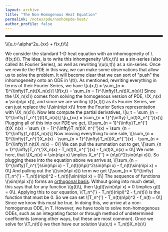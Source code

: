 ```yaml
---
layout: archive
title: "The Non-Homogenous Heat Equation"
permalink: /notes/pde/nonhompde-heat/
author_profile: false
--- 
```

<hr style="border: 2px solid black;">
\\[u_t=\alpha^2u_{xx} + f(x,t)\\] 

We consider the standard 1-D heat equation with an inhomogeneity of \\(f(x,t)\\). The idea, is to write this inhomgeneity \\(f(x,t)\\) as a sin-series (also called its Fourier Series), as well as rewriting \\(u(x,t)\\) as a sin-series. Once we rewrite the PDE in this way, we can make some observations that allow us to solve the problem. It will become clear that we can sort of "push" the inhomogeneity onto an ODE in \\(t\\). As mentioned, rewriting everything in terms of their Fourier Series, we have
\\[u(x,t) = \sum_{n = 1}^{\infty}T_n(t)X_n(x)\\]
\\[f(x,t) = \sum_{n = 1}^{\infty}f_n(t)X_n(x)\\]
Since the \\(X_n(x)\\) comes from solving the homogenous version of PDE, \\(X_n(x) = \sin(n\pi x)\\), and since we are writing \\(f(x,t)\\) as its Fourier Series, we can just replace the \\(\sin(n\pi x)\\) from the Fourier Series representation with \\(X_n(x)\\). Now lets compute the partial derivatives, 
\\[u_t = \sum_{n = 1}^{\infty}T_n^{\'}(t)X_n(x)\\]
\\[u_{xx} = \sum_{n = 1}^{\infty}T_n(t)X_n^{\''}(x)\\]
Plugging all of this into our PDE we get,
\\[\sum_{n = 1}^{\infty}T_n^{\'}(t)X_n(x) = \sum_{n = 1}^{\infty}T_n(t)X_n^{\''}(x) + \sum_{n = 1}^{\infty}f_n(t)X_n(x)\\]
Now moving everything to one side,
\\[\sum_{n = 1}^{\infty}T_n^{\'}X_n(x) - \sum_{n = 1}^{\infty}T_n(t)X_n^{\''}(x) - \sum_{n = 1}^{\infty}f_n(t)X_n(x) = 0\\]
We can pull the summation out to get,
\\[\sum_{n = 1}^{\infty}T_n^{\'}X_n(x) - T_n(t)X_n^{\''}(x) - f_n(t)X_n(x) = 0\\]
We note here, that \\(X_n(x) = \sin(n\pi x) \implies X_n^{\''} = (n\pi)^2\sin(n\pi x)\\). So plugging these into the equation above we arrive at, 
\\[\sum_{n = 1}^{\infty}T_n^{\'}\sin(n\pi x) - T_n(t)(n\pi)^2\sin(n\pi x) - f_n(t)\sin(n\pi x) = 0\\]
And pulling out the \\(\sin(n\pi x)\\) term we get
\\[\sum_{n = 1}^{\infty}\[T_n^{\'} - T_n(t)(n\pi)^2 - f_n(t)\]\sin(n\pi x) = 0\\]
The sequence of functions \\(\sin(n\pi x)\\) forms an [orthogonal basis](https://en.wikipedia.org/wiki/Orthogonal_basis). Without going into much detail, this says that for any function \\(g(t)\\), then \\(g(t)\sin(n\pi x) = 0 \implies  g(t) = 0\\). Applying this to our equation, \\(T_n^{\'} - T_n(t)(n\pi)^2 - f_n(t)\\) is the function that must be 0. So we can set \\[T_n^{\'} - T_n(t)(n\pi)^2 - f_n(t) = 0\\] Since we know this must be true. In doing this, we arrive at a non-homogenous ODE, in T. However, we have tools to solve non-homogenous ODEs, such as an integrating factor or through method of undetermined coefficients (among other ways, but these are most common). Once we solve for \\(T_n(t)\\) we then have our solution \\(u(x,t) = T_n(t)X_n(x)\\)
